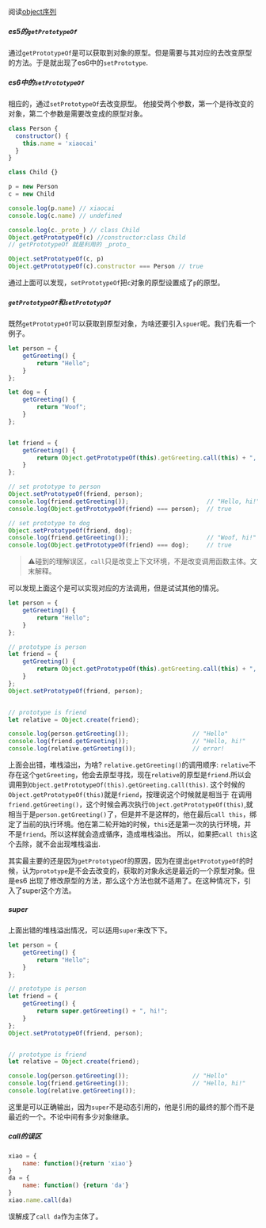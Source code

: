 阅读[object序列](https://leanpub.com/understandinges6/read#leanpub-auto-more-powerful-prototypes)

##### es5的`getPrototypeOf`

通过`getPrototypeOf`是可以获取到对象的原型。但是需要与其对应的去改变原型的方法。于是就出现了es6中的`setPrototype`.

##### es6中的`setPrototypeOf`

相应的，通过`setPrototypeOf`去改变原型。
他接受两个参数，第一个是待改变的对象，第二个参数是需要改变成的原型对象。

```javascript
class Person {
  constructor() {
    this.name = 'xiaocai'
  }
}

class Child {}

p = new Person
c = new Child

console.log(p.name) // xiaocai
console.log(c.name) // undefined

console.log(c._proto_) // class Child
Object.getPrototypeOf(c) //constructor:class Child
// getPrototypeOf 就是利用的 _proto_

Object.setPrototypeOf(c, p)
Object.getPrototypeOf(c).constructor === Person // true

```
通过上面可以发现，`setPrototypeOf`把`c`对象的原型设置成了`p`的原型。

##### `getPrototypeOf`和`setPrototypOf`

既然`getPrototypeOf`可以获取到原型对象，为啥还要引入`spuer`呢。我们先看一个例子。

```javascript
let person = {
    getGreeting() {
        return "Hello";
    }
};

let dog = {
    getGreeting() {
        return "Woof";
    }
};


let friend = {
    getGreeting() {
        return Object.getPrototypeOf(this).getGreeting.call(this) + ", hi!";
    }
};

// set prototype to person
Object.setPrototypeOf(friend, person);
console.log(friend.getGreeting());                      // "Hello, hi!"
console.log(Object.getPrototypeOf(friend) === person);  // true

// set prototype to dog
Object.setPrototypeOf(friend, dog);
console.log(friend.getGreeting());                      // "Woof, hi!"
console.log(Object.getPrototypeOf(friend) === dog);     // true
```
> ⚠️碰到的理解误区，`call`只是改变上下文环境，不是改变调用函数主体。文末解释。

可以发现上面这个是可以实现对应的方法调用，但是试试其他的情况。

```javascript
let person = {
    getGreeting() {
        return "Hello";
    }
};

// prototype is person
let friend = {
    getGreeting() {
        return Object.getPrototypeOf(this).getGreeting.call(this) + ", hi!";
    }
};
Object.setPrototypeOf(friend, person);


// prototype is friend
let relative = Object.create(friend);

console.log(person.getGreeting());                  // "Hello"
console.log(friend.getGreeting());                  // "Hello, hi!"
console.log(relative.getGreeting());                // error!
```
上面会出错，堆栈溢出，为啥?
`relative.getGreeting()`的调用顺序:
`relative`不存在这个`getGreeting`，他会去原型寻找，现在`relative`的原型是`friend`.所以会调用到`Object.getPrototypeOf(this).getGreeting.call(this)`. 这个时候的`Object.getPrototypeOf(this)`就是`friend`，按理说这个时候就是相当于
在调用`friend.getGreeting()`，这个时候会再次执行`Object.getPrototypeOf(this)`,就相当于是`person.getGreeting()`了，但是并不是这样的，他在最后`call this`，绑定了当前的执行环境。他在第二轮开始的时候，`this`还是第一次的执行环境，并不是`friend`。所以这样就会造成循序，造成堆栈溢出。
所以，如果把`call this`这个去除，就不会出现堆栈溢出.

其实最主要的还是因为`getPrototypeOf`的原因，因为在提出`getPrototypeOf`的时候，认为`prototype`是不会去改变的，获取的对象永远是最近的一个原型对象。但是es6 出现了修改原型的方法，那么这个方法也就不适用了。在这种情况下，引入了super这个方法。

##### super

上面出错的堆栈溢出情况，可以适用`super`来改下下。
```javascript
let person = {
    getGreeting() {
        return "Hello";
    }
};

// prototype is person
let friend = {
    getGreeting() {
        return super.getGreeting() + ", hi!";
    }
};
Object.setPrototypeOf(friend, person);


// prototype is friend
let relative = Object.create(friend);

console.log(person.getGreeting());                  // "Hello"
console.log(friend.getGreeting());                  // "Hello, hi!"
console.log(relative.getGreeting());
```

这里是可以正确输出，因为`super`不是动态引用的，他是引用的最终的那个而不是最近的一个。不论中间有多少对象继承。

##### call的误区
```javascript
xiao = {
	name: function(){return 'xiao'}
}
da = {
	name: function() {return 'da'}
}
xiao.name.call(da)
```

误解成了`call da`作为主体了。
